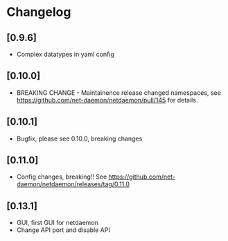 # Changelog

## [0.9.6]

- Complex datatypes in yaml config

## [0.10.0]

- BREAKING CHANGE - Maintainence release changed namespaces, see https://github.com/net-daemon/netdaemon/pull/145 for details.

## [0.10.1]

- Bugfix, please see 0.10.0, breaking changes

## [0.11.0]

- Config changes, breaking!! See https://github.com/net-daemon/netdaemon/releases/tag/0.11.0

## [0.13.1]

- GUI, first GUI for netdaemon
- Change API port and disable API
